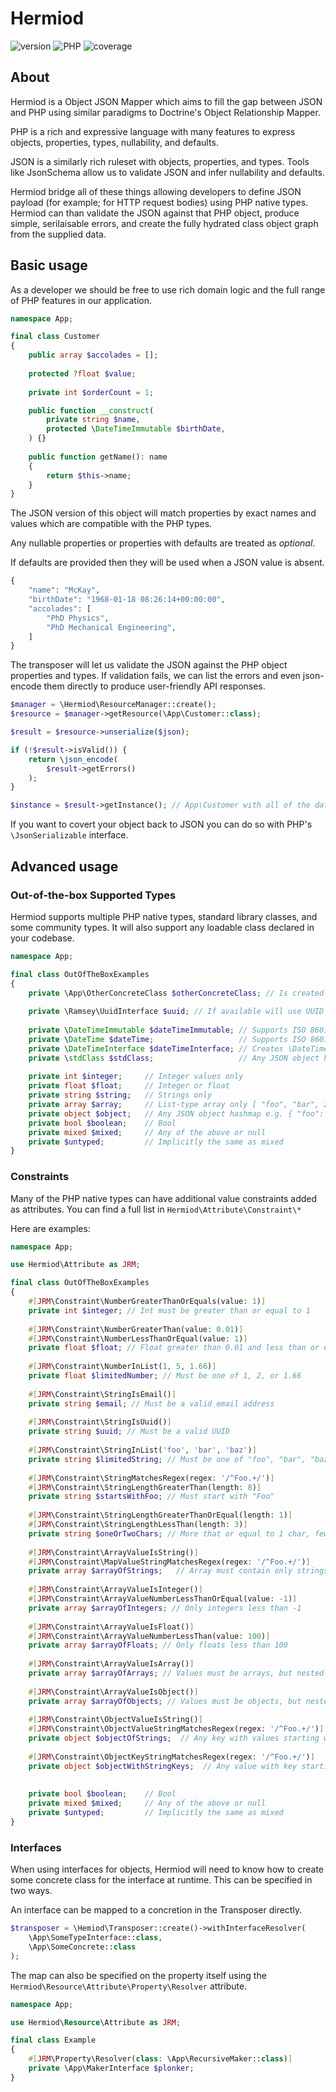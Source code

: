 # Hermiod

![version](https://img.shields.io/badge/version-1.0.0-green?labelColor=blue&style=flat)
![PHP](https://img.shields.io/badge/PHP-8.2.*_8.3.*_8.4.*-orange?labelColor=blue&style=flat)
![coverage](https://img.shields.io/badge/coverage-100%25-green?labelColor=blue&style=flat)

## About

Hermiod is a Object JSON Mapper which aims to fill the gap between JSON and PHP
using similar paradigms to Doctrine's Object Relationship Mapper.

PHP is a rich and expressive language with many features to express objects, properties, types, nullability, and defaults.

JSON is a similarly rich ruleset with objects, properties, and types. Tools like JsonSchema allow us to validate JSON
and infer nullability and defaults.

Hermiod bridge all of these things allowing developers to define JSON payload (for example; for HTTP request bodies) using PHP native types.
Hermiod can than validate the JSON against that PHP object, produce simple, serilaisable errors, and create
the fully hydrated class object graph from the supplied data.

## Basic usage

As a developer we should be free to use rich domain logic and the full range of PHP features in our application.

```php
namespace App;

final class Customer
{
    public array $accolades = [];
    
    protected ?float $value;
    
    private int $orderCount = 1;

    public function __construct(
        private string $name,
        protected \DateTimeImmutable $birthDate,
    ) {}
    
    public function getName(): name
    {
        return $this->name;
    }
}
```

The JSON version of this object will match properties by exact names and values which are
compatible with the PHP types. 

Any nullable properties or properties with defaults are treated as _optional_.

If defaults are provided then they will be used when a JSON value is absent.

```php
{
    "name": "McKay",
    "birthDate": "1968-01-18 08:26:14+00:00:00",
    "accolades": [
        "PhD Physics",
        "PhD Mechanical Engineering",
    ]
}
```

The transposer will let us validate the JSON against the PHP object properties and types.
If validation fails, we can list the errors and even json-encode them directly to produce user-friendly
API responses.

```php
$manager = \Hermiod\ResourceManager::create();
$resource = $manager->getResource(\App\Customer::class);

$result = $resource->unserialize($json);

if (!$result->isValid()) {
    return \json_encode(
        $result->getErrors()
    );
}

$instance = $result->getInstance(); // App\Customer with all of the data set
```

If you want to covert your object back to JSON you can do so with PHP's `\JsonSerializable` interface.

## Advanced usage

### Out-of-the-box Supported Types

Hermiod supports multiple PHP native types, standard library classes, and some community types.
It will also support any loadable class declared in your codebase.

```php
namespace App;

final class OutOfTheBoxExamples
{
    private \App\OtherConcreteClass $otherConcreteClass; // Is created and hydrated just like this class
    
    private \Ramsey\UuidInterface $uuid; // If available will use UUID string constraint and hydrate
    
    private \DateTimeImmutable $dateTimeImmutable; // Supports ISO 8601 compatible string
    private \DateTime $dateTime;                   // Supports ISO 8601 compatible string
    private \DateTimeInterface $dateTimeInterface; // Creates \DateTimeImmutable by default
    private \stdClass $stdClass;                   // Any JSON object hashmap e.g. { "foo": 42 }
    
    private int $integer;     // Integer values only
    private float $float;     // Integer or float
    private string $string;   // Strings only
    private array $array;     // List-type array only [ "foo", "bar", 25, 42 ]
    private object $object;   // Any JSON object hashmap e.g. { "foo": 42 } converted to object with public properties
    private bool $boolean;    // Bool
    private mixed $mixed;     // Any of the above or null
    private $untyped;         // Implicitly the same as mixed
}
```

### Constraints

Many of the PHP native types can have additional value constraints added as attributes. You can find a full list
in `Hermiod\Attribute\Constraint\*`

Here are examples:

```php
namespace App;

use Hermiod\Attribute as JRM;

final class OutOfTheBoxExamples
{
    #[JRM\Constraint\NumberGreaterThanOrEquals(value: 1)]
    private int $integer; // Int must be greater than or equal to 1
    
    #[JRM\Constraint\NumberGreaterThan(value: 0.01)]
    #[JRM\Constraint\NumberLessThanOrEqual(value: 1)]
    private float $float; // Float greater than 0.01 and less than or equal to 1
    
    #[JRM\Constraint\NumberInList(1, 5, 1.66)]
    private float $limitedNumber; // Must be one of 1, 2, or 1.66
    
    #[JRM\Constraint\StringIsEmail()]
    private string $email; // Must be a valid email address
    
    #[JRM\Constraint\StringIsUuid()]
    private string $uuid; // Must be a valid UUID
    
    #[JRM\Constraint\StringInList('foo', 'bar', 'baz')]
    private string $limitedString; // Must be one of "foo", "bar", "baz"
    
    #[JRM\Constraint\StringMatchesRegex(regex: '/^Foo.+/')]
    #[JRM\Constraint\StringLengthGreaterThan(length: 8)]
    private string $startsWithFoo; // Must start with "Foo"
    
    #[JRM\Constraint\StringLengthGreaterThanOrEqual(length: 1)]
    #[JRM\Constraint\StringLengthLessThan(length: 3)]
    private string $oneOrTwoChars; // More that or equal to 1 char, fewer than 3 chars
    
    #[JRM\Constraint\ArrayValueIsString()]
    #[JRM\Constraint\MapValueStringMatchesRegex(regex: '/^Foo.+/')]
    private array $arrayOfStrings;   // Array must contain only strings which start with "Foo"
    
    #[JRM\Constraint\ArrayValueIsInteger()]
    #[JRM\Constraint\ArrayValueNumberLessThanOrEqual(value: -1)]
    private array $arrayOfIntegers; // Only integers less than -1
    
    #[JRM\Constraint\ArrayValueIsFloat()]
    #[JRM\Constraint\ArrayValueNumberLessThan(value: 100)]
    private array $arrayOfFloats; // Only floats less than 100
    
    #[JRM\Constraint\ArrayValueIsArray()]
    private array $arrayOfArrays; // Values must be arrays, but nested validation is not supported
    
    #[JRM\Constraint\ArrayValueIsObject()]
    private array $arrayOfObjects; // Values must be objects, but nested validation is not supported
    
    #[JRM\Constraint\ObjectValueIsString()]
    #[JRM\Constraint\ObjectValueStringMatchesRegex(regex: '/^Foo.+/')]
    private object $objectOfStrings;  // Any key with values starting with "Foo" e.g. { 6: "Food", "bar": "Foolish" }
    
    #[JRM\Constraint\ObjectKeyStringMatchesRegex(regex: '/^Foo.+/')]
    private object $objectWithStringKeys;  // Any value with key starting with "Foo" e.g. { "Food": 56, "Foolish": "Hello" }
    
    
    private bool $boolean;    // Bool
    private mixed $mixed;     // Any of the above or null
    private $untyped;         // Implicitly the same as mixed
}
```


### Interfaces

When using interfaces for objects, Hermiod will need to know how to create some concrete class for the interface
at runtime. This can be specified in two ways.

An interface can be mapped to a concretion in the Transposer directly.

```php
$transposer = \Hemiod\Transposer::create()->withInterfaceResolver(
    \App\SomeTypeInterface::class,
    \App\SomeConcrete::class
);
```

The map can also be specified on the property itself using the `Hermiod\Resource\Attribute\Property\Resolver` attribute.

```php
namespace App;

use Hermiod\Resource\Attribute as JRM;

final class Example
{
    #[JRM\Property\Resolver(class: \App\RecursiveMaker::class)]
    private \App\MakerInterface $plonker;
}
```

